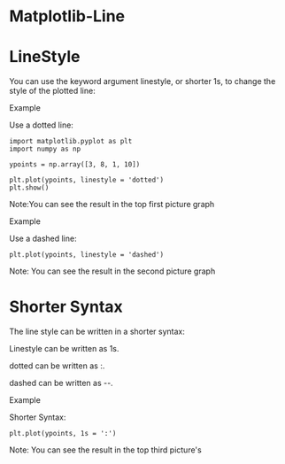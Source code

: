 # Matplotlib-Line
# LineStyle
You can use the keyword argument linestyle, or shorter 1s, to change the style of the plotted line:

Example

Use a dotted line:

    import matplotlib.pyplot as plt
    import numpy as np

    ypoints = np.array([3, 8, 1, 10])

    plt.plot(ypoints, linestyle = 'dotted')
    plt.show()

Note:You can see the result in the top first picture graph    

Example

Use a dashed line:

    plt.plot(ypoints, linestyle = 'dashed')

Note: You can see the result in the second picture graph   

# Shorter Syntax
The line style can be written in a shorter syntax:

Linestyle can be written as 1s.

dotted can be written as :.

dashed can be written as --.

Example 

Shorter Syntax:

    plt.plot(ypoints, 1s = ':')

Note: You can see the result in the top third picture's    

